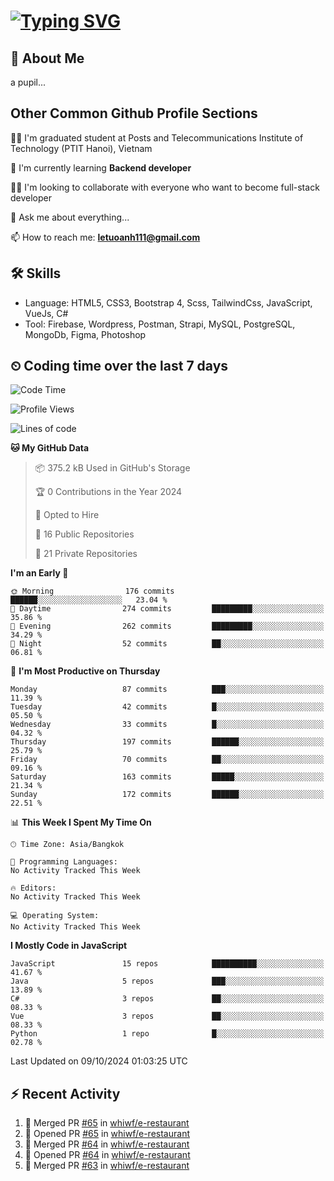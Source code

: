 # [![Typing SVG](https://readme-typing-svg.herokuapp.com?color=%23FFC83D&lines=Hi%2C+I'm+Le%2C+Tu+Oanh+%F0%9F%91%8B)](https://git.io/typing-svg)

## 🚀 About Me
a pupil...

<!-- ![GitHub metrics](https://metrics.lecoq.io/whiwf)   -->

## Other Common Github Profile Sections

👩‍🎓 I'm graduated student at Posts and Telecommunications Institute of Technology (PTIT Hanoi), Vietnam

🌱 I'm currently learning **Backend developer**

👯‍♀️ I'm looking to collaborate with everyone who want to become full-stack developer

💬 Ask me about everything...

📫 How to reach me: **letuoanh111@gmail.com**

## 🛠 Skills
- Language: HTML5, CSS3, Bootstrap 4, Scss, TailwindCss, JavaScript, VueJs, C#
- Tool: Firebase, Wordpress, Postman, Strapi, MySQL, PostgreSQL, MongoDb, Figma, Photoshop

## ⏲ Coding time over the last 7 days
<!--START_SECTION:waka-->
![Code Time](http://img.shields.io/badge/Code%20Time-713%20hrs%2014%20mins-blue)

![Profile Views](http://img.shields.io/badge/Profile%20Views-0-blue)

![Lines of code](https://img.shields.io/badge/From%20Hello%20World%20I%27ve%20Written-311.3%20thousand%20lines%20of%20code-blue)

**🐱 My GitHub Data** 

> 📦 375.2 kB Used in GitHub's Storage 
 > 
> 🏆 0 Contributions in the Year 2024
 > 
> 💼 Opted to Hire
 > 
> 📜 16 Public Repositories 
 > 
> 🔑 21 Private Repositories 
 > 
**I'm an Early 🐤** 

```text
🌞 Morning                176 commits         ██████░░░░░░░░░░░░░░░░░░░   23.04 % 
🌆 Daytime                274 commits         █████████░░░░░░░░░░░░░░░░   35.86 % 
🌃 Evening                262 commits         █████████░░░░░░░░░░░░░░░░   34.29 % 
🌙 Night                  52 commits          ██░░░░░░░░░░░░░░░░░░░░░░░   06.81 % 
```
📅 **I'm Most Productive on Thursday** 

```text
Monday                   87 commits          ███░░░░░░░░░░░░░░░░░░░░░░   11.39 % 
Tuesday                  42 commits          █░░░░░░░░░░░░░░░░░░░░░░░░   05.50 % 
Wednesday                33 commits          █░░░░░░░░░░░░░░░░░░░░░░░░   04.32 % 
Thursday                 197 commits         ██████░░░░░░░░░░░░░░░░░░░   25.79 % 
Friday                   70 commits          ██░░░░░░░░░░░░░░░░░░░░░░░   09.16 % 
Saturday                 163 commits         █████░░░░░░░░░░░░░░░░░░░░   21.34 % 
Sunday                   172 commits         ██████░░░░░░░░░░░░░░░░░░░   22.51 % 
```


📊 **This Week I Spent My Time On** 

```text
🕑︎ Time Zone: Asia/Bangkok

💬 Programming Languages: 
No Activity Tracked This Week

🔥 Editors: 
No Activity Tracked This Week

💻 Operating System: 
No Activity Tracked This Week
```

**I Mostly Code in JavaScript** 

```text
JavaScript               15 repos            ██████████░░░░░░░░░░░░░░░   41.67 % 
Java                     5 repos             ███░░░░░░░░░░░░░░░░░░░░░░   13.89 % 
C#                       3 repos             ██░░░░░░░░░░░░░░░░░░░░░░░   08.33 % 
Vue                      3 repos             ██░░░░░░░░░░░░░░░░░░░░░░░   08.33 % 
Python                   1 repo              █░░░░░░░░░░░░░░░░░░░░░░░░   02.78 % 
```




 Last Updated on 09/10/2024 01:03:25 UTC
<!--END_SECTION:waka-->

## ⚡ Recent Activity
<!-- [![Top Langs](https://github-readme-stats.vercel.app/api/top-langs/?username=whiwf&layout=compact&theme=radical&hide=css)](https://github.com/anuraghazra/github-readme-stats)
 -->
<!-- <p><img align="center" src="https://github-readme-streak-stats.herokuapp.com/?user=oanhlt111&theme=radical" alt="oanhlt111" /></p> -->


<!--START_SECTION:activity-->
1. 🎉 Merged PR [#65](https://github.com/whiwf/e-restaurant/pull/65) in [whiwf/e-restaurant](https://github.com/whiwf/e-restaurant)
2. 💪 Opened PR [#65](https://github.com/whiwf/e-restaurant/pull/65) in [whiwf/e-restaurant](https://github.com/whiwf/e-restaurant)
3. 🎉 Merged PR [#64](https://github.com/whiwf/e-restaurant/pull/64) in [whiwf/e-restaurant](https://github.com/whiwf/e-restaurant)
4. 💪 Opened PR [#64](https://github.com/whiwf/e-restaurant/pull/64) in [whiwf/e-restaurant](https://github.com/whiwf/e-restaurant)
5. 🎉 Merged PR [#63](https://github.com/whiwf/e-restaurant/pull/63) in [whiwf/e-restaurant](https://github.com/whiwf/e-restaurant)
<!--END_SECTION:activity-->
